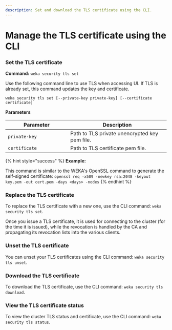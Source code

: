 ```yaml
---
description: Set and download the TLS certificate using the CLI.
---
```


# Manage the TLS certificate using the CLI

### Set the TLS certificate

**Command:** `weka security tls set`

Use the following command line to use TLS when accessing UI. If TLS is already set, this command updates the key and certificate.

`weka security tls set [--private-key private-key] [--certificate certificate]`

**Parameters**

<table><thead><tr><th width="179">Parameter</th><th>Description</th></tr></thead><tbody><tr><td><code>private-key</code></td><td>Path to TLS private unencrypted key pem file.</td></tr><tr><td><code>certificate</code></td><td>Path to TLS certificate pem file.</td></tr></tbody></table>

{% hint style="success" %}
**Example:**

This command is similar to the WEKA's OpenSSL command to generate the self-signed certificate: `openssl req -x509 -newkey rsa:2048 -keyout key.pem -out cert.pem -days <days> -nodes`
{% endhint %}

### Replace the TLS certificate

To replace the TLS certificate with a new one, use the CLI command: `weka security tls set`.

Once you issue a TLS certificate, it is used for connecting to the cluster (for the time it is issued), while the revocation is handled by the CA and propagating its revocation lists into the various clients.

### Unset the TLS certificate

You can unset your TLS certificates using the CLI command: `weka security tls unset`.

### Download the TLS certificate

To download the TLS certificate, use the CLI command: `weka security tls download`.

### View the TLS certificate status

To view the cluster TLS status and certificate, use the CLI command: `weka security tls status`.
